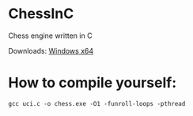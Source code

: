 # ChessInC
Chess engine written in C

Downloads:
[Windows x64](https://github.com/Mushroomcraft1/ChessInC/raw/main/bin/chessV6.exe)

# How to compile yourself:
```
gcc uci.c -o chess.exe -O1 -funroll-loops -pthread
```
